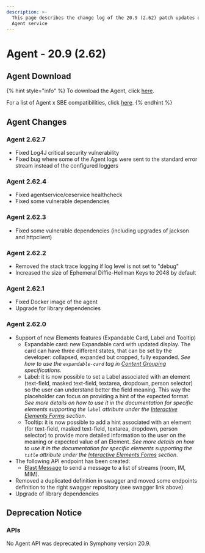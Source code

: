 ```yaml
---
description: >-
  This page describes the change log of the 20.9 (2.62) patch updates of the
  Agent service
---
```


# Agent - 20.9 (2.62)

## Agent Download

{% hint style="info" %}
To download the Agent, click [here](agent-20.9-2.62.md#agent-download).

For a list of Agent x SBE compatibilities, click [here](../../agent-guide/sbe-x-agent-compatibility-matrix.md).
{% endhint %}

## Agent Changes

### Agent 2.62.7

* Fixed Log4J critical security vulnerability
* Fixed bug where some of the Agent logs were sent to the standard error stream instead of the configured loggers

### Agent 2.62.4

* Fixed agentservice/ceservice healthcheck
* Fixed some vulnerable dependencies

### Agent 2.62.3

* Fixed some vulnerable dependencies (including upgrades of jackson and httpclient)

### Agent 2.62.2

* Removed the stack trace logging if log level is not set to "debug"
* Increased the size of Ephemeral Diffie-Hellman Keys to 2048 by default

### Agent 2.62.1

* Fixed Docker image of the agent
* Upgrade for library dependencies

### Agent 2.62.0

* Support of new Elements features (Expandable Card, Label and Tooltip)
  * Expandable card: new Expandable card with updated display. The card can have three different states, that can be set by the developer: collapsed, expanded but cropped, fully expanded. _See how to use the `expandable-card` tag in_ [_Content Grouping_](../../../building-bots-on-symphony/messages/overview-of-messageml/messageml-basic-format-tags/content-grouping.md) _specifications._
  * Label: it is now possible to set a Label associated with an element (text-field, masked text-field, textarea, dropdown, person selector) so the user can understand better the field meaning. This way the placeholder can focus on providing a hint of the expected format. _See more details on how to use it in the documentation for specific elements supporting the `label` attribute under the_ [_Interactive Elements Forms_](../../../building-bots-on-symphony/messages/overview-of-messageml/symphony-elements-1/) _section._
  * Tooltip: it is now possible to add a hint associated with an element (for text-field, masked text-field, textarea, dropdown, person selector) to provide more detailed information to the user on the meaning or expected value of an Element. _See more details on how to use it in the documentation for specific elements supporting the `title` attribute under the_ [_Interactive Elements Forms_](../../../building-bots-on-symphony/messages/overview-of-messageml/symphony-elements-1/) _section._
* The following API endpoint has been created:
  * [Blast Message](https://developers.symphony.com/restapi/v20.9/reference#blast-message) to send a message to a list of streams (room, IM, MIM).
* Removed a duplicated definition in swagger and moved some endpoints definition to the right swagger repository (see swagger link above)
* Upgrade of library dependencies



## **Deprecation Notice**

### **APIs**

No Agent API was deprecated in Symphony version 20.9.
